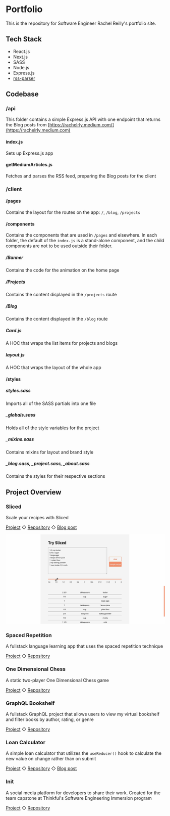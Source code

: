 # Portfolio

This is the repository for Software Engineer Rachel Reilly's portfolio site.

## Tech Stack

- React.js
- Next.js
- SASS
- Node.js
- Express.js
- [rss-parser](https://www.npmjs.com/package/rss-parser)

## Codebase 

### /api

This folder contains a simple Express.js API with one endpoint that returns the Blog posts from [https://rachelrly.medium.com/](https://rachelrly.medium.com)

#### index.js

Sets up Express.js app

#### getMediumArticles.js

Fetches and parses the RSS feed, preparing the Blog posts for the client

### /client

#### /pages

Contains the layout for the routes on the app: `/`, `/blog`, `/projects`

#### /components

Contains the components that are used in `/pages` and elsewhere. In each folder, the default of the `index.js` is a stand-alone component, and the child components are not to be used outside their folder. 

##### /Banner

Contains the code for the animation on the home page

##### /Projects

Contains the content displayed in the `/projects` route

##### /Blog

Contains the content displayed in the `/blog` route

##### Card.js

A HOC that wraps the list items for projects and blogs

##### layout.js

A HOC that wraps the layout of the whole app

#### /styles

##### styles.sass

Imports all of the SASS partials into one file

##### _globals.sass

Holds all of the style variables for the project

##### _mixins.sass

Contains mixins for layout and brand style

##### _blog.sass, _project.sass, _about.sass

Contains the styles for their respective sections

## Project Overview

### Sliced

Scale your recipes with Sliced

[Project](https://sliced.rachanastasia.vercel.app/) ◇ 
[Repository](https://github.com/rachelrly/sliced) ◇ 
[Blog post](https://rachelrly.medium.com/a-tale-of-three-string-parsing-algorithms-ed62a13bc62b)

![](client/assets/scale-down.jpg)

### Spaced Repetition

A fullstack language learning app that uses the spaced repetition technique

[Project](https://spaced-repetition-dun.vercel.app/) ◇ 
[Repository](https://github.com/rachelrly/spaced-repetition-server)

### One Dimensional Chess

A static two-player One Dimensional Chess game

[Project](https://one-d-chess.vercel.app/) ◇ 
[Repository](https://github.com/Rachanastasia/one-dimensional-chess)


### GraphQL Bookshelf

A fullstack GraphQL project that allows users to view my virtual bookshelf and filter books by author, rating, or genre

[Project](https://bookshelf.rachanastasia.vercel.app/) ◇ 
[Repository](https://github.com/rachelrly/graphql-bookshelf-api)


### Loan Calculator

A simple loan calculator that utilizes the `useReducer()` hook to calculate the new value on change rather than on submit

[Project](https://loan-calculator-two.vercel.app/) ◇ 
[Repository](https://github.com/rachelrly/loan-calculator) ◇ 
[Blog post](https://rachelrly.medium.com/usestate-vs-usereducer-9bbfca768f51)



### Init

A social media platform for developers to share their work. Created for the team capstone at Thinkful's Software Engineering Immersion program

[Project](https://init-rachel.vercel.app/) ◇ 
[Repository](https://github.com/Rachanastasia/init) 
